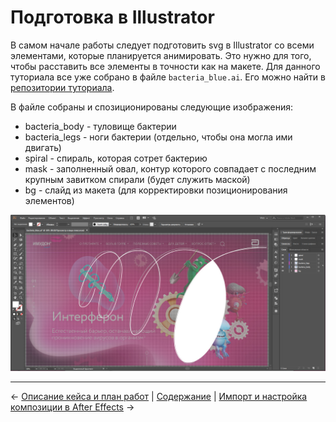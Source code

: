 # Подготовка в Illustrator

В самом начале работы следует подготовить svg в Illustrator со всеми элементами, которые планируется анимировать. Это нужно для того, чтобы расставить все элементы в точности как на макете. Для данного туториала все уже собрано в файле `bacteria_blue.ai`. Его можно найти в [репозитории туториала](https://github.com/ncer/bodymovin-lottie-tutorial/tree/master/docs).

В файле собраны и спозиционированы следующие изображения:
- bacteria_body - туловище бактерии
- bacteria_legs - ноги бактерии (отдельно, чтобы она могла ими двигать)
- spiral - спираль, которая сотрет бактерию
- mask - заполненный овал, контур которого совпадает с последним крупным завитком спирали (будет служить маской)
- bg - слайд из макета (для корректировки позиционирования элементов)

[![Подготовка в Illustrator](/assets/illustrator.jpg)](/assets/illustrator.jpg)

---

&larr; [Описание кейса и план работ](/tutorial/1-beginning.md) | 
[Содержание](/README.md#содержание) | 
[Импорт и настройка композиции в After Effects](/tutorial/3-preparing-aftereffects.md) &rarr;